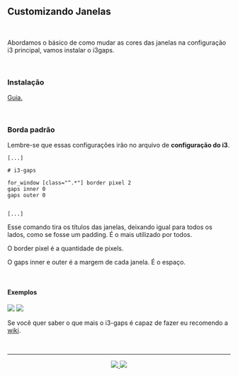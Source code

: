 <h2>Customizando Janelas</h2>

<br>

<p>Abordamos o básico de como mudar as cores das janelas na configuração i3 principal, vamos instalar o i3gaps.</p>

<br>

<h3>Instalação</h3>

<a href="https://github.com/Airblader/i3/wiki/installation">Guia.</a>

<br>

<h3>Borda padrão</h3>

<p>Lembre-se que essas configurações irão no arquivo de <b>configuração do i3</b>.</p>


```
[...]

# i3-gaps

for_window [class="^.*"] border pixel 2
gaps inner 0
gaps outer 0


[...]
```

<p>Esse comando tira os títulos das janelas, deixando igual para todos os lados, como se fosse um padding. É o mais utilizado por todos.</p>

<p>O border pixel é a quantidade de pixels.</p>

<p>O gaps inner e outer é a margem de cada janela. É o espaço.</p>

<br>

<h4>Exemplos</h4>

<img src="https://user-images.githubusercontent.com/41551840/84524546-88595980-acb0-11ea-883f-6cbf4ec5f77b.png">
<img src="https://user-images.githubusercontent.com/41551840/84524550-898a8680-acb0-11ea-9ce9-836ca0e0d3d7.png">

<br>

<p>Se você quer saber o que mais o i3-gaps é capaz de fazer eu recomendo a <a href="https://github.com/Airblader/i3/wiki" target="__blank">wiki</a>.</p>

<br>

<hr>

<p align="center">
	<a href="7.3-Customizando_rofi.md">
	  <img src="https://img.shields.io/badge/voltar-red?&style=for-the-badge"/>
	</a>
	<a href="7.5-Instalando_temas.md">
	  <img src="https://img.shields.io/badge/próximo-blue?&style=for-the-badge"/>
	</a>
</p>
